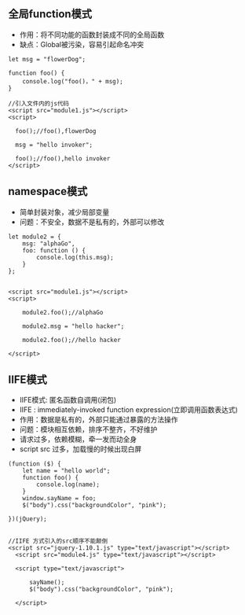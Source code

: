 ## 全局function模式

- 作用：将不同功能的函数封装成不同的全局函数
- 缺点：Global被污染，容易引起命名冲突

```
let msg = "flowerDog";

function foo() {
    console.log("foo()，" + msg);
}

//引入文件内的js代码
<script src="module1.js"></script>
<script>

  foo();//foo(),flowerDog

  msg = "hello invoker";

  foo();//foo(),hello invoker
</script>

```

## namespace模式

* 简单封装对象，减少局部变量
* 问题：不安全，数据不是私有的，外部可以修改

```
let module2 = {
    msg: "alphaGo",
    foo: function () {
        console.log(this.msg);
    }
};


<script src="module1.js"></script>
<script>

    module2.foo();//alphaGo

    module2.msg = "hello hacker";

    module2.foo();//hello hacker

</script>

```

## IIFE模式

- IIFE模式: 匿名函数自调用(闭包)
- IIFE : immediately-invoked function expression(立即调用函数表达式)
- 作用：数据是私有的，外部只能通过暴露的方法操作
- 问题：模块相互依赖，排序不整齐，不好维护
- 请求过多，依赖模糊，牵一发而动全身
- script src 过多，加载慢的时候出现白屏

```
(function ($) {
    let name = "hello world";
    function foo() {
        console.log(name);
    }
    window.sayName = foo;
    $("body").css("backgroundColor", "pink");
    
})(jQuery);


//IIFE 方式引入的src顺序不能颠倒
<script src="jquery-1.10.1.js" type="text/javascript"></script>
  <script src="module4.js" type="text/javascript"></script>

  <script type="text/javascript">

      sayName();
      $("body").css("backgroundColor", "pink");

  </script>
  
```



